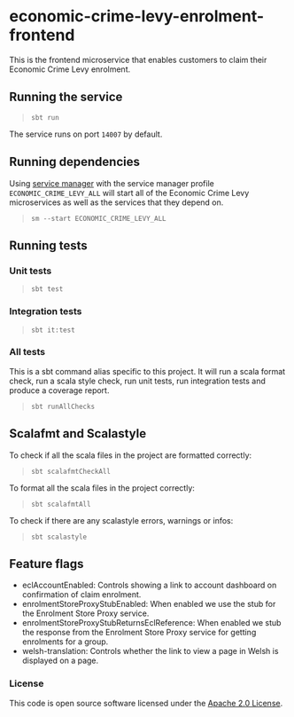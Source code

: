 
# economic-crime-levy-enrolment-frontend

This is the frontend microservice that enables customers to claim their Economic Crime Levy enrolment.

## Running the service

> `sbt run`

The service runs on port `14007` by default.

## Running dependencies

Using [service manager](https://github.com/hmrc/service-manager)
with the service manager profile `ECONOMIC_CRIME_LEVY_ALL` will start
all of the Economic Crime Levy microservices as well as the services
that they depend on.

> `sm --start ECONOMIC_CRIME_LEVY_ALL`

## Running tests

### Unit tests

> `sbt test`

### Integration tests

> `sbt it:test`

### All tests

This is a sbt command alias specific to this project. It will run a scala format
check, run a scala style check, run unit tests, run integration tests and produce a coverage report.
> `sbt runAllChecks`

## Scalafmt and Scalastyle

To check if all the scala files in the project are formatted correctly:
> `sbt scalafmtCheckAll`

To format all the scala files in the project correctly:
> `sbt scalafmtAll`

To check if there are any scalastyle errors, warnings or infos:
> `sbt scalastyle`

## Feature flags

- eclAccountEnabled: Controls showing a link to account dashboard on confirmation of claim enrolment.
- enrolmentStoreProxyStubEnabled: When enabled we use the stub for the Enrolment Store Proxy service.
- enrolmentStoreProxyStubReturnsEclReference: When enabled we stub the response from the Enrolment Store Proxy service for getting enrolments for a group.
- welsh-translation: Controls whether the link to view a page in Welsh is displayed on a page.

### License

This code is open source software licensed under the [Apache 2.0 License]("http://www.apache.org/licenses/LICENSE-2.0.html").